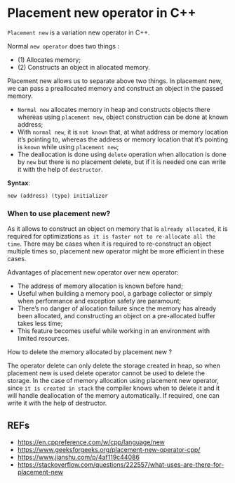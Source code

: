 
# Placement new operator in C++

`Placement new` is a variation new operator in C++.

Normal `new operator` does two things : 

- (1) Allocates memory;
- (2) Constructs an object in allocated memory.

Placement new allows us to separate above two things. In placement new, we can pass a preallocated memory and construct an object in the passed memory.


- `Normal new` allocates memory in heap and constructs objects there whereas using `placement new`, object construction can be done at known address;
- With `normal new`, it is `not known` that, at what address or memory location it’s pointing to, whereas the address or memory location that it’s pointing is `known` while using `placement new`;
- The deallocation is done using `delete` operation when allocation is done by `new` but there is no placement delete, but if it is needed one can write it with the help of `destructor`.

**Syntax**:

```
new (address) (type) initializer
```

### When to use placement new?

As it allows to construct an object on memory that is `already allocated`, it is required for optimizations `as it is faster not to re-allocate all the time`. There may be cases when it is required to re-construct an object multiple times so, placement new operator might be more efficient in these cases.

Advantages of placement new operator over new operator:

- The address of memory allocation is known before hand;
- Useful when building a memory pool, a garbage collector or simply when performance and exception safety are paramount;
- There’s no danger of allocation failure since the memory has already been allocated, and constructing an object on a pre-allocated buffer takes less time;
- This feature becomes useful while working in an environment with limited resources.


How to delete the memory allocated by placement new ?

The operator delete can only delete the storage created in heap, so when placement new is used delete operator cannot be used to delete the storage. In the case of memory allocation using placement new operator, since `it is created in stack` the compiler knows when to delete it and it will handle deallocation of the memory automatically. If required, one can write it with the help of destructor.

## REFs
- <https://en.cppreference.com/w/cpp/language/new>
- <https://www.geeksforgeeks.org/placement-new-operator-cpp/>
- <https://www.jianshu.com/p/4af119c44086>
- <https://stackoverflow.com/questions/222557/what-uses-are-there-for-placement-new>